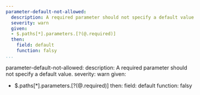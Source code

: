 ```yaml
---
parameter-default-not-allowed:
  description: A required parameter should not specify a default value.
  severity: warn
  given:
  - $.paths[*].parameters.[?(@.required)]
  then:
    field: default
    function: falsy
...
```

parameter-default-not-allowed:
  description: A required parameter should not specify a default value.
  severity: warn
  given:
  - $.paths[*].parameters.[?(@.required)]
  then:
    field: default
    function: falsy
